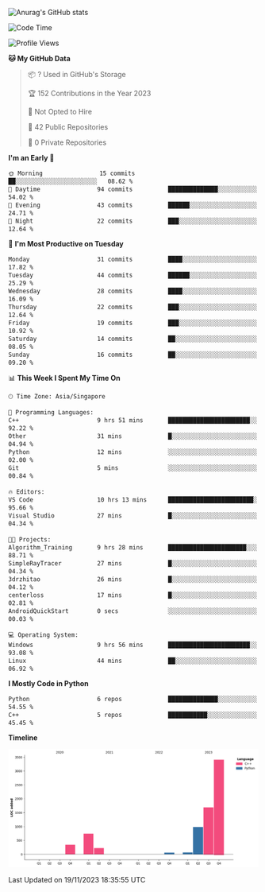 ![Anurag's GitHub stats](https://github-readme-stats.vercel.app/api?username=OnePointFive99&show_icons=true&theme=transparent)

<!--START_SECTION:waka-->
![Code Time](http://img.shields.io/badge/Code%20Time-16%20hrs%2047%20mins-blue)

![Profile Views](http://img.shields.io/badge/Profile%20Views-70-blue)

**🐱 My GitHub Data** 

> 📦 ? Used in GitHub's Storage 
 > 
> 🏆 152 Contributions in the Year 2023
 > 
> 🚫 Not Opted to Hire
 > 
> 📜 42 Public Repositories 
 > 
> 🔑 0 Private Repositories 
 > 
**I'm an Early 🐤** 

```text
🌞 Morning                15 commits          ██░░░░░░░░░░░░░░░░░░░░░░░   08.62 % 
🌆 Daytime                94 commits          ██████████████░░░░░░░░░░░   54.02 % 
🌃 Evening                43 commits          ██████░░░░░░░░░░░░░░░░░░░   24.71 % 
🌙 Night                  22 commits          ███░░░░░░░░░░░░░░░░░░░░░░   12.64 % 
```
📅 **I'm Most Productive on Tuesday** 

```text
Monday                   31 commits          ████░░░░░░░░░░░░░░░░░░░░░   17.82 % 
Tuesday                  44 commits          ██████░░░░░░░░░░░░░░░░░░░   25.29 % 
Wednesday                28 commits          ████░░░░░░░░░░░░░░░░░░░░░   16.09 % 
Thursday                 22 commits          ███░░░░░░░░░░░░░░░░░░░░░░   12.64 % 
Friday                   19 commits          ███░░░░░░░░░░░░░░░░░░░░░░   10.92 % 
Saturday                 14 commits          ██░░░░░░░░░░░░░░░░░░░░░░░   08.05 % 
Sunday                   16 commits          ██░░░░░░░░░░░░░░░░░░░░░░░   09.20 % 
```


📊 **This Week I Spent My Time On** 

```text
🕑︎ Time Zone: Asia/Singapore

💬 Programming Languages: 
C++                      9 hrs 51 mins       ███████████████████████░░   92.22 % 
Other                    31 mins             █░░░░░░░░░░░░░░░░░░░░░░░░   04.94 % 
Python                   12 mins             ░░░░░░░░░░░░░░░░░░░░░░░░░   02.00 % 
Git                      5 mins              ░░░░░░░░░░░░░░░░░░░░░░░░░   00.84 % 

🔥 Editors: 
VS Code                  10 hrs 13 mins      ████████████████████████░   95.66 % 
Visual Studio            27 mins             █░░░░░░░░░░░░░░░░░░░░░░░░   04.34 % 

🐱‍💻 Projects: 
Algorithm_Training       9 hrs 28 mins       ██████████████████████░░░   88.71 % 
SimpleRayTracer          27 mins             █░░░░░░░░░░░░░░░░░░░░░░░░   04.34 % 
3drzhitao                26 mins             █░░░░░░░░░░░░░░░░░░░░░░░░   04.12 % 
centerloss               17 mins             █░░░░░░░░░░░░░░░░░░░░░░░░   02.81 % 
AndroidQuickStart        0 secs              ░░░░░░░░░░░░░░░░░░░░░░░░░   00.03 % 

💻 Operating System: 
Windows                  9 hrs 56 mins       ███████████████████████░░   93.08 % 
Linux                    44 mins             ██░░░░░░░░░░░░░░░░░░░░░░░   06.92 % 
```

**I Mostly Code in Python** 

```text
Python                   6 repos             ██████████████░░░░░░░░░░░   54.55 % 
C++                      5 repos             ███████████░░░░░░░░░░░░░░   45.45 % 
```



**Timeline**

![Lines of Code chart](https://raw.githubusercontent.com/OnePointFive99/OnePointFive99/main/assets/bar_graph.png)


 Last Updated on 19/11/2023 18:35:55 UTC
<!--END_SECTION:waka-->

  

